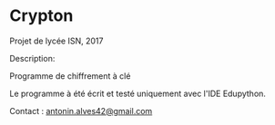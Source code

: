 # Crypton
Projet de lycée ISN, 2017

Description:

  Programme de chiffrement à clé


Le programme à été écrit et testé uniquement avec l'IDE Edupython.


Contact : antonin.alves42@gmail.com
